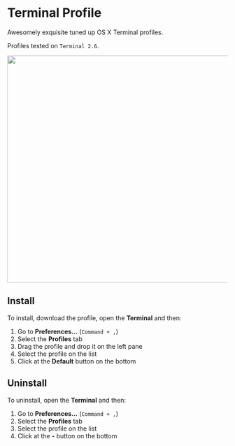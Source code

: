 # Terminal Profile
Awesomely exquisite tuned up OS X Terminal profiles.

Profiles tested on `Terminal 2.6`.

<p align="center"><img align="center" src="https://raw.githubusercontent.com/adrfer/terminal-profile/master/Screenshot.png" height="520" width="720"></p>

## Install

To install, download the profile, open the **Terminal** and then:

1. Go to **Preferences...** (`Command + ,`)
2. Select the **Profiles** tab
3. Drag the profile and drop it on the left pane
4. Select the profile on the list
5. Click at the **Default** button on the bottom

## Uninstall

To uninstall, open the **Terminal** and then:

1. Go to **Preferences...** (`Command + ,`)
2. Select the **Profiles** tab
3. Select the profile on the list
4. Click at the **-** button on the bottom